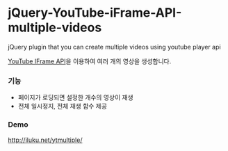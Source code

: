 # jQuery-YouTube-iFrame-API-multiple-videos
jQuery plugin that you can create multiple videos using youtube player api

[YouTube IFrame API](https://developers.google.com/youtube/iframe_api_reference)을 이용하여 여러 개의 영상을 생성합니다.

### 기능
- 페이지가 로딩되면 설정한 개수의 영상이 재생
- 전체 일시정지, 전체 재생 함수 제공

### Demo
http://iluku.net/ytmultiple/
